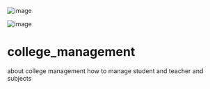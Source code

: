 ![image](https://github.com/user-attachments/assets/ed8ddc77-2ef3-4049-a196-be73e797e05b)

![image](https://github.com/user-attachments/assets/146f5043-70ec-4524-b929-51b924758e4d)
# college_management
about college management how to manage student and teacher and subjects
